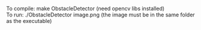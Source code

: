 To compile: make ObstacleDetector (need opencv libs installed)  
To run: ./ObstacleDetector image.png (the image must be in the same folder as the executable)

